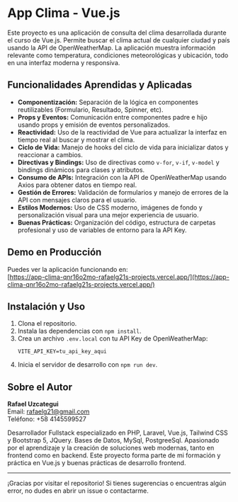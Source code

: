 
# App Clima - Vue.js

Este proyecto es una aplicación de consulta del clima desarrollada durante el curso de Vue.js. Permite buscar el clima actual de cualquier ciudad y país usando la API de OpenWeatherMap. La aplicación muestra información relevante como temperatura, condiciones meteorológicas y ubicación, todo en una interfaz moderna y responsiva.

## Funcionalidades Aprendidas y Aplicadas
- **Componentización:** Separación de la lógica en componentes reutilizables (Formulario, Resultado, Spinner, etc).
- **Props y Eventos:** Comunicación entre componentes padre e hijo usando props y emisión de eventos personalizados.
- **Reactividad:** Uso de la reactividad de Vue para actualizar la interfaz en tiempo real al buscar y mostrar el clima.
- **Ciclo de Vida:** Manejo de hooks del ciclo de vida para inicializar datos y reaccionar a cambios.
- **Directivas y Bindings:** Uso de directivas como `v-for`, `v-if`, `v-model` y bindings dinámicos para clases y atributos.
- **Consumo de APIs:** Integración con la API de OpenWeatherMap usando Axios para obtener datos en tiempo real.
- **Gestión de Errores:** Validación de formularios y manejo de errores de la API con mensajes claros para el usuario.
- **Estilos Modernos:** Uso de CSS moderno, imágenes de fondo y personalización visual para una mejor experiencia de usuario.
- **Buenas Prácticas:** Organización del código, estructura de carpetas profesional y uso de variables de entorno para la API Key.

## Demo en Producción
Puedes ver la aplicación funcionando en:  
[https://app-clima-qnr16o2mo-rafaelg21s-projects.vercel.app/](https://app-clima-qnr16o2mo-rafaelg21s-projects.vercel.app/)

## Instalación y Uso
1. Clona el repositorio.
2. Instala las dependencias con `npm install`.
3. Crea un archivo `.env.local` con tu API Key de OpenWeatherMap:
	```
	VITE_API_KEY=tu_api_key_aqui
	```
4. Inicia el servidor de desarrollo con `npm run dev`.

## Sobre el Autor
**Rafael Uzcategui**  
Email: rafaelg21@gmail.com  
Teléfono: +58 4145599527

Desarrollador Fullstack especializado en PHP, Laravel, Vue.js, Tailwind CSS y Bootstrap 5, JQuery. Bases de Datos, MySql, PostgreeSql. Apasionado por el aprendizaje y la creación de soluciones web modernas, tanto en frontend como en backend. Este proyecto forma parte de mi formación y práctica en Vue.js y buenas prácticas de desarrollo frontend.

---
¡Gracias por visitar el repositorio! Si tienes sugerencias o encuentras algún error, no dudes en abrir un issue o contactarme.
